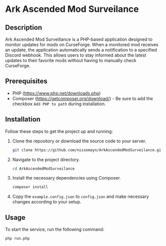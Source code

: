 # Ark Ascended Mod Surveilance

## Description

Ark Ascended Mod Surveillance is a PHP-based application designed to monitor updates for mods on CurseForge. When a monitored mod receives an update, the application automatically sends a notification to a specified Discord webhook. This allows users to stay informed about the latest updates to their favorite mods without having to manually check CurseForge.

## Prerequisites

- PHP (https://www.php.net/downloads.php)
- Composer (https://getcomposer.org/download/) - Be sure to add the checkbox `Add PHP to path` during installation.

## Installation

Follow these steps to get the project up and running:

1. Clone the repository or download the source code to your server.

    ```bash
    git clone https://github.com/nissemayn/ArkAscendedModSurveilance.git
    ```

2. Navigate to the project directory.

    ```bash
    cd ArkAscendedModSurveilance
    ```

3. Install the necessary dependencies using Composer.

    ```bash
    composer install
    ```

4. Copy the `example.config.json` to `config.json` and make necessary changes according to your setup.


## Usage

To start the service, run the following command:

```bash
php run.php
```